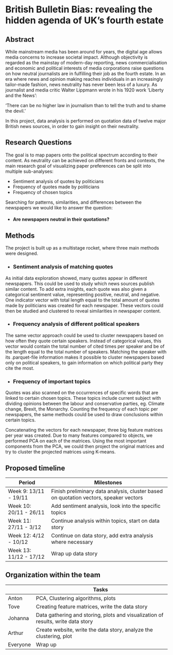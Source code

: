 # British Bulletin Bias: revealing the hidden agenda of UK’s fourth estate

  

## Abstract

  

While mainstream media has been around for years, the digital age allows media concerns to increase societal impact. Although objectivity is regarded as the mainstay of modern-day reporting, news commercialisation and economic and political interests of media corporations raise questions on how neutral journalists are in fulfilling their job as the fourth estate. In an era where news and opinion making reaches individuals in an increasingly tailor-made fashion, news neutrality has never been less of a luxury. As journalist and media critic Walter Lippmann wrote in his 1920 work ‘Liberty and the News’: 

‘There can be no higher law in journalism than to tell the truth and to shame the devil.’

In this project, data analysis is performed on quotation data of twelve major British news sources, in order to gain insight on their neutrality. 

## Research Questions

The goal is to map papers onto the political spectrum according to their content. As neutrality can be achieved on different fronts and contexts, the main research goal of visualizing paper preferences can be split into multiple sub-analyses:
-	Sentiment analysis of quotes by politicians
-	Frequency of quotes made by politicians
-	Frequency of chosen topics

Searching for patterns, similarities, and differences between the newspapers we would like to answer the question:
- #### Are newspapers neutral in their quotations?
  

## Methods

The project is built up as a multistage rocket, where three main methods were designed.

- ### Sentiment analysis of matching quotes
As initial data exploration showed, many quotes appear in different newspapers. This could be used to study which news sources publish similar content. To add extra insights, each quote was also given a categorical sentiment value, representing positive, neutral, and negative. One indicator vector with total length equal to the total amount of quotes made by politicians was created for each newspaper. These vectors could then be studied and clustered to reveal similarities in newspaper content.

- ### Frequency analysis of different political speakers

The same vector approach could be used to cluster newspapers based on how often they quote certain speakers. Instead of categorical values, this vector would contain the total number of cited times per speaker and be of the length equal to the total number of speakers. Matching the speaker with its .parquet-file information makes it possible to cluster newspapers based only on political speakers, to gain information on which political party they cite the most.

- ### Frequency of important topics
Quotes was also scanned on the occurrences of specific words that are linked to certain chosen topics. These topics include current subject with dividing opinions between the labour and conservative parties, eg. Climate change, Brexit, the Monarchy. Counting the frequency of each topic per newspapers, the same methods could be used to draw conclusions within certain topics.

Concatenating the vectors for each newspaper, three big feature matrices per year was created. Due to many features compared to objects, we performed PCA on each of the matrices. Using the most important components from the PCA, we could then project the original matrices and try to cluster the projected matrices using K-means.
  

## Proposed timeline

| Period | Milestones |
|--|--|
| Week 9: 13/11 - 19/11 | Finish preliminary data analysis, cluster based on quotation vectors, speaker vectors |
| Week 10: 20/11 - 26/11 | Add sentiment analysis,  look into the specific topics| 
| Week 11: 27/11 - 3/12  | Continue analysis within topics, start on data story |
| Week 12: 4/12 - 10/12 | Continue on data story, add extra analysis where necessary|
| Week 13: 11/12 - 17/12 | Wrap up data story |

## Organization within the team

|  | Tasks |
|--|--|
| Anton | PCA, Clustering algorithms, plots |
| Tove| Creating feature matrices, write the data story  |
| Johanna | Data gathering and storing, plots and visualization of results, write data story |   
| Arthur | Create website, write the data story, analyze the clustering, plot |
| Everyone | Wrap up | 
